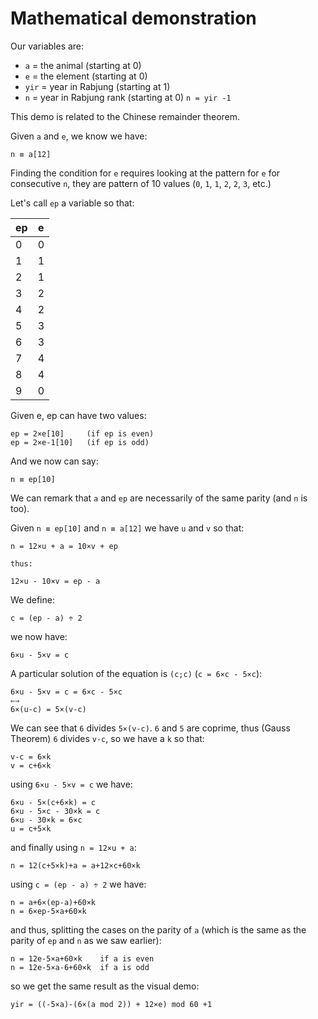 # Mathematical demonstration

Our variables are:
- `a` = the animal (starting at 0)
- `e` = the element (starting at 0)
- `yir` = year in Rabjung (starting at 1)
- `n` = year in Rabjung rank (starting at 0) `n = yir -1`

This demo is related to the Chinese remainder theorem.

Given `a` and `e`, we know we have:

```
n ≡ a[12]
```

Finding the condition for `e` requires looking at the pattern for `e` for consecutive `n`, they are pattern of 10 values (`0`, `1`, `1`, `2`, `2`, `3`, etc.)

Let's call `ep` a variable so that:

| ep | e |
| --- | --- |
|0 | 0 |
|1 | 1 |
|2| 1|
|3| 2|
|4| 2|
|5| 3|
|6| 3|
|7| 4|
|8| 4|
|9| 0|

Given e, ep can have two values:

```
ep = 2×e[10]     (if ep is even)
ep = 2×e-1[10]   (if ep is odd)
```

And we now can say:

```
n ≡ ep[10]
```

We can remark that `a` and `ep` are necessarily of the same parity (and `n` is too).

Given `n ≡ ep[10]` and `n ≡ a[12]` we have `u` and `v` so that:

```
n = 12×u + a = 10×v + ep

thus:

12×u - 10×v = ep - a
```

We define:

```
c = (ep - a) ÷ 2
```

we now have:

```
6×u - 5×v = c
```

A particular solution of the equation is `(c;c)` (`c = 6×c - 5×c`):

```
6×u - 5×v = c = 6×c - 5×c
⇐⇒
6×(u-c) = 5×(v-c)
```

We can see that `6` divides `5×(v-c)`. `6` and `5` are coprime, thus (Gauss Theorem) `6` divides `v-c`, so we have a `k` so that:

```
v-c = 6×k
v = c+6×k
```

using `6×u - 5×v = c` we have:

```
6×u - 5×(c+6×k) = c
6×u - 5×c - 30×k = c
6×u - 30×k = 6×c
u = c+5×k
```

and finally using `n = 12×u + a`:

```
n = 12(c+5×k)+a = a+12×c+60×k
```

using `c = (ep - a) ÷ 2` we have:

```
n = a+6×(ep-a)+60×k
n = 6×ep-5×a+60×k
```

and thus, splitting the cases on the parity of `a` (which is the same as the parity of `ep` and `n` as we saw earlier):

```
n = 12e-5×a+60×k    if a is even
n = 12e-5×a-6+60×k  if a is odd
```

so we get the same result as the visual demo:

```
yir = ((-5×a)-(6×(a mod 2)) + 12×e) mod 60 +1
```
